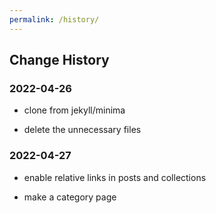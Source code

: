 ```yaml
---
permalink: /history/
---
```


## Change History

### 2022-04-26 

- clone from jekyll/minima

- delete the unnecessary files

### 2022-04-27

- enable relative links in posts and collections

- make a category page

